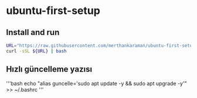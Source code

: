 # ubuntu-first-setup

## Install and run

```bash
URL="https://raw.githubusercontent.com/merthankaraman/ubuntu-first-setup/main/install.sh"
curl -sSL ${URL} | bash
```

## Hızlı güncelleme yazısı
'''bash
echo "alias guncelle='sudo apt update -y && sudo apt upgrade -y'" >> ~/.bashrc
'''
